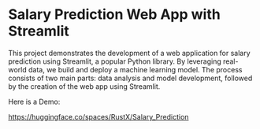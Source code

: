 # Salary Prediction Web App with Streamlit
This project demonstrates the development of a web application for salary prediction using Streamlit, a popular Python library. By leveraging real-world data, we build and deploy a machine learning model. The process consists of two main parts: data analysis and model development, followed by the creation of the web app using Streamlit.

Here is a Demo:

https://huggingface.co/spaces/RustX/Salary_Prediction
